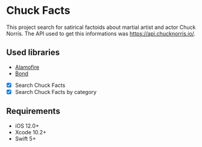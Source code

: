 #  Chuck Facts

This project search for satirical factoids about martial artist and actor Chuck Norris.
The API used to get this informations was https://api.chucknorris.io/.

## Used libraries

- [Alamofire](https://github.com/Alamofire/Alamofire)
- [Bond](https://github.com/DeclarativeHub/Bond)
- [x] Search Chuck Facts 
- [x] Search Chuck Facts by category

## Requirements

- iOS 12.0+
- Xcode 10.2+
- Swift 5+

